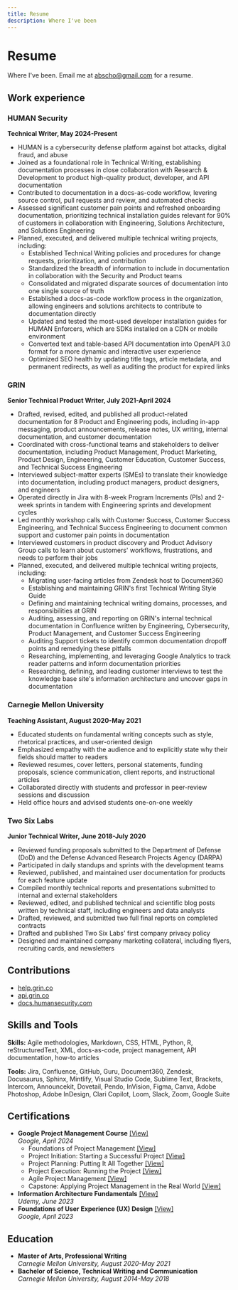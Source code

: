 ```yaml
---
title: Resume
description: Where I've been
---
```


# Resume
Where I've been. Email me at [abscho@gmail.com](mailto:abscho@gmail.com) for a resume.

## Work experience

### HUMAN Security

**Technical Writer, May 2024-Present**
* HUMAN is a cybersecurity defense platform against bot attacks, digital fraud, and abuse
* Joined as a foundational role in Technical Writing, establishing documentation processes in close collaboration with Research & Development to product high-quality product, developer, and API documentation
* Contributed to documentation in a docs-as-code workflow, levering source control, pull requests and review, and automated checks
* Assessed significant customer pain points and refreshed onboarding documentation, prioritizing technical installation guides relevant for 90% of customers in collaboration with Engineering, Solutions Architecture, and Solutions Engineering
* Planned, executed, and delivered multiple technical writing projects, including: 
    * Established Technical Writing policies and procedures for change requests, prioritization, and contribution
    * Standardized the breadth of information to include in documentation in collaboration with the Security and Product teams
    * Consolidated and migrated disparate sources of documentation into one single source of truth
    * Established a docs-as-code workflow process in the organization, allowing engineers and solutions architects to contribute to documentation directly
    * Updated and tested the most-used developer installation guides for HUMAN Enforcers, which are SDKs installed on a CDN or mobile environment
    * Converted text and table-based API documentation into OpenAPI 3.0 format for a more dynamic and interactive user experience
    * Optimized SEO health by updating title tags, article metadata, and permanent redirects, as well as auditing the product for expired links

### GRIN

**Senior Technical Product Writer, July 2021-April 2024**

* Drafted, revised, edited, and published all product-related documentation for 8 Product and Engineering pods, including in-app messaging, product announcements, release notes, UX writing, internal documentation, and customer documentation
* Coordinated with cross-functional teams and stakeholders to deliver documentation, including Product Management, Product Marketing, Product Design, Engineering, Customer Education, Customer Success, and Technical Success Engineering
* Interviewed subject-matter experts (SMEs) to translate their knowledge into documentation, including product managers, product designers, and engineers
* Operated directly in Jira with 8-week Program Increments (PIs) and 2-week sprints in tandem with Engineering sprints and development cycles
* Led monthly workshop calls with Customer Success, Customer Success Engineering, and Technical Success Engineering to document common support and customer pain points in documentation 
* Interviewed customers in product discovery and Product Advisory Group calls to learn about customers&#39; workflows, frustrations, and needs to perform their jobs
* Planned, executed, and delivered multiple technical writing projects, including: 
    * Migrating user-facing articles from Zendesk host to Document360
    * Establishing and maintaining GRIN&#39;s first Technical Writing Style Guide 
    * Defining and maintaining technical writing domains, processes, and responsibilities at GRIN 
    * Auditing, assessing, and reporting on GRIN&#39;s internal technical documentation in Confluence written by Engineering, Cybersecurity, Product Management, and Customer Success Engineering
    * Auditing Support tickets to identify common documentation dropoff points and remedying these pitfalls 
    * Researching, implementing, and leveraging Google Analytics to track reader patterns and inform documentation priorities
    * Researching, defining, and leading customer interviews to test the knowledge base site&#39;s information architecture and uncover gaps in documentation

### Carnegie Mellon University

**Teaching Assistant, August 2020-May 2021**
* Educated students on fundamental writing concepts such as style, rhetorical practices, and user-oriented design
* Emphasized empathy with the audience and to explicitly state why their fields should matter to readers 
* Reviewed resumes, cover letters, personal statements, funding proposals, science communication, client reports, and instructional articles 
* Collaborated directly with students and professor in peer-review sessions and discussion 
* Held office hours and advised students one-on-one weekly

### Two Six Labs

**Junior Technical Writer, June 2018-July 2020**
* Reviewed funding proposals submitted to the Department of Defense (DoD) and the Defense Advanced Research Projects Agency (DARPA)
* Participated in daily standups and sprints with the development teams
* Reviewed, published, and maintained user documentation for products for each feature update
* Compiled monthly technical reports and presentations submitted to internal and external stakeholders
* Reviewed, edited, and published technical and scientific blog posts written by technical staff, including engineers and data analysts
* Drafted, reviewed, and submitted two full final reports on completed contracts
* Drafted and published Two Six Labs' first company privacy policy
* Designed and maintained company marketing collateral, including flyers, recruiting cards, and newsletters

## Contributions

* [help.grin.co](https://help.grin.co/)
* [api.grin.co](https://api.grin.co/docs/v2/)
* [docs.humansecurity.com](https://docs.humansecurity.com/)

## Skills and Tools

**Skills:** Agile methodologies, Markdown, CSS, HTML, Python, R, reStructuredText, XML, docs-as-code, project management, API documentation, how-to articles

**Tools:** 	Jira, Confluence, GitHub, Guru, Document360, Zendesk, Docusaurus, Sphinx, Mintlify, Visual Studio Code, Sublime Text, Brackets, Intercom, Announcekit, Dovetail, Pendo, InVision, Figma, Canva, Adobe Photoshop, Adobe InDesign, Clari Copilot, Loom, Slack, Zoom, Google Suite

## Certifications

* **Google Project Management Course** [[View]](https://www.coursera.org/account/accomplishments/specialization/SBEFS5Y86WLW) <br />*Google, April 2024*
    * Foundations of Project Management [[View]](https://www.coursera.org/account/accomplishments/certificate/87KBKX86TB63)
    * Project Initiation: Starting a Successful Project [[View]](https://www.coursera.org/account/accomplishments/certificate/3THBSREWUNQV)
    * Project Planning: Putting It All Together [[View]](https://www.coursera.org/account/accomplishments/certificate/A868NEQXN5W4)
    * Project Execution: Running the Project [[View]](https://www.coursera.org/account/accomplishments/certificate/QU3EXFBKSK3A)
    * Agile Project Management [[View]](https://www.coursera.org/account/accomplishments/certificate/NWBXKDUYTFZM)
    * Capstone: Applying Project Management in the Real World [[View]](https://www.coursera.org/account/accomplishments/certificate/5GKBYAKSJML6)
* **Information Architecture Fundamentals** [[View]](https://ude.my/UC-7bf59485-582b-4d1c-8aeb-945d3f485214) <br />*Udemy, June 2023*
* **Foundations of User Experience (UX) Design** [[View]](https://www.coursera.org/account/accomplishments/verify/6V67NBM27VF9) <br />*Google, April 2023*

## Education

* **Master of Arts, Professional Writing** <br />*Carnegie Mellon University, August 2020-May 2021* 
* **Bachelor of Science, Technical Writing and Communication** <br />*Carnegie Mellon University, August 2014-May 2018* 